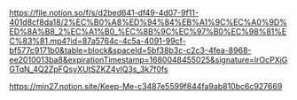 https://file.notion.so/f/s/d2bed641-df49-4d07-9f11-401d8cf8da18/2%EC%B0%A8%ED%94%84%EB%A1%9C%EC%A0%9D%ED%8A%B8_2%EC%A1%B0_%EC%8B%9C%EC%97%B0%EC%98%81%EC%83%81.mp4?id=87a5764c-4c5a-4091-99cf-bf577c9171b0&table=block&spaceId=5bf38b3c-c2c3-4fea-8968-ee2010013ba8&expirationTimestamp=1680048455025&signature=lrOcPXjGGTqN_4Q2ZpFQsyXUtSZKZ4vlQ3s_3k7f0fs

https://min27.notion.site/Keep-Me-c3487e5599f844fa9ab810bc6c927669
